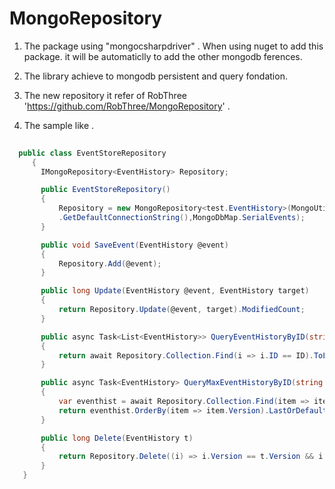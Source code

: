 # MongoRepository

1. The package using "mongocsharpdriver" . When using nuget to add this package. it will be automaticlly to add the other mongodb ferences.

2. The library achieve to mongodb persistent and query fondation.

3. The new repository it refer of RobThree 'https://github.com/RobThree/MongoRepository' . 

4. The sample like .
  
      
 ```c#
         
   public class EventStoreRepository
      {
        IMongoRepository<EventHistory> Repository;

        public EventStoreRepository()
        {
            Repository = new MongoRepository<test.EventHistory>(MongoUtil<string>
            .GetDefaultConnectionString(),MongoDbMap.SerialEvents);
        }

        public void SaveEvent(EventHistory @event)
        {
            Repository.Add(@event);
        }

        public long Update(EventHistory @event, EventHistory target)
        {
            return Repository.Update(@event, target).ModifiedCount;
        }

        public async Task<List<EventHistory>> QueryEventHistoryByID(string ID)
        {
            return await Repository.Collection.Find(i => i.ID == ID).ToListAsync();
        }

        public async Task<EventHistory> QueryMaxEventHistoryByID(string ID)
        {
            var eventhist = await Repository.Collection.Find(item => item.ID == ID).ToListAsync();
            return eventhist.OrderBy(item => item.Version).LastOrDefault();
        }

        public long Delete(EventHistory t)
        {
            return Repository.Delete((i) => i.Version == t.Version && i.ID == t.ID);
        }
    }
```
